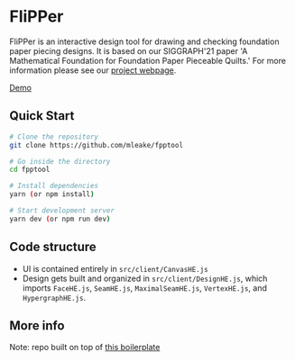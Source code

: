 # FliPPer
FliPPer is an interactive design tool for drawing and checking foundation paper piecing designs. It is based on our SIGGRAPH'21 paper 'A Mathematical Foundation for Foundation Paper Pieceable Quilts.' For more information please see our [project webpage](http://web.stanford.edu/~mleake/projects/paperpiecing/).

[Demo](https://fpptool.herokuapp.com/)

## Quick Start

```bash
# Clone the repository
git clone https://github.com/mleake/fpptool

# Go inside the directory
cd fpptool

# Install dependencies
yarn (or npm install)

# Start development server
yarn dev (or npm run dev)
```

## Code structure
* UI is contained entirely in `src/client/CanvasHE.js`
* Design gets built and organized in `src/client/DesignHE.js`, which imports `FaceHE.js`, `SeamHE.js`, `MaximalSeamHE.js`, `VertexHE.js`, and `HypergraphHE.js`. 

## More info
Note: repo built on top of [this boilerplate](https://github.com/crsandeep/simple-react-full-stack)


